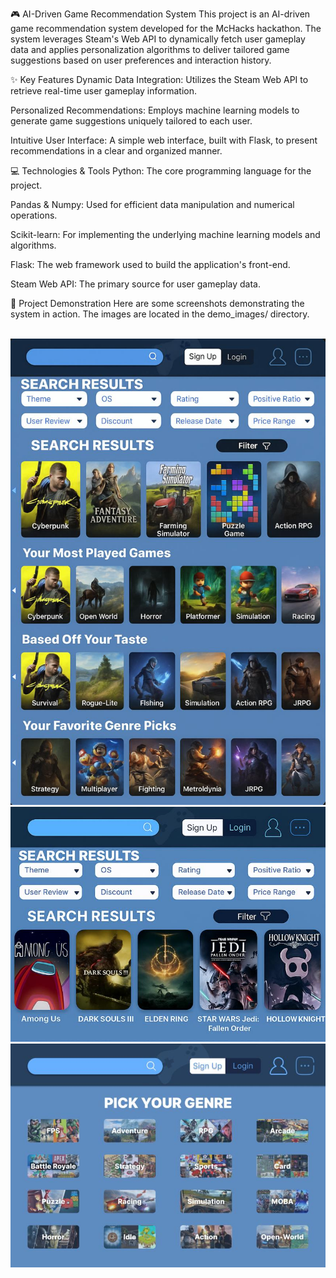 🎮 AI-Driven Game Recommendation System
This project is an AI-driven game recommendation system developed for the McHacks hackathon. The system leverages Steam's Web API to dynamically fetch user gameplay data and applies personalization algorithms to deliver tailored game suggestions based on user preferences and interaction history.

✨ Key Features
Dynamic Data Integration: Utilizes the Steam Web API to retrieve real-time user gameplay information.

Personalized Recommendations: Employs machine learning models to generate game suggestions uniquely tailored to each user.

Intuitive User Interface: A simple web interface, built with Flask, to present recommendations in a clear and organized manner.

💻 Technologies & Tools
Python: The core programming language for the project.

Pandas & Numpy: Used for efficient data manipulation and numerical operations.

Scikit-learn: For implementing the underlying machine learning models and algorithms.

Flask: The web framework used to build the application's front-end.

Steam Web API: The primary source for user gameplay data.

📸 Project Demonstration
Here are some screenshots demonstrating the system in action. The images are located in the demo_images/ directory.

<br>
<img src="demo_images/1749723543198.jpg" alt="Screenshot of the recommendation generation process" width="600">
<img src="demo_images/1749723366050.jpg" alt="Screenshot showing game recommendations for a user" width="600">
<img src="demo_images/1749723401289.jpg" alt="Screenshot of the game recommendation system's home page" width="600">
